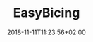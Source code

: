 ---
# Documentation: https://sourcethemes.com/academic/docs/managing-content/

title: "EasyBicing"
summary: |
  chatbot technology in order to make mortgage advisers virtual for the initial screening process, giving information to applications without having to go for a face-to-face meeting at a bank
authors: [ Jevgenij Chomutovskij, Usman Ijaz, Yijie Xu, Andreu Gallofré ]
tags: [ java, android, banking, Barclays ]
categories: [ source ]
date: 2018-11-11T11:23:56+02:00

# Optional external URL for project (replaces project detail page).
external_link: ""

# Featured image
image:
 caption: ""
 focal_point: ""
 preview_only: false

# Links
url_code: "https://devpost.com/software/mortgageme"
url_pdf: ""
url_slides: ""
url_video: ""
links:
- name: GitHub
  url: https://github.com/EXJUSTICE/Barclays-MortgageMe
  icon_pack: fab
  icon: github

# Slides (optional).
slides: ""
---